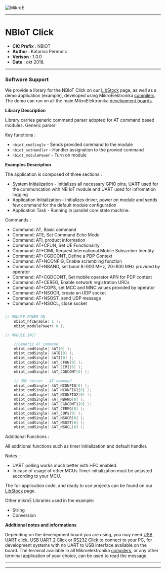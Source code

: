 ![MikroE](http://www.mikroe.com/img/designs/beta/logo_small.png)

---

# NBIoT Click

- **CIC Prefix**  : NBIOT
- **Author**      : Katarina Perendic
- **Verison**     : 1.0.0
- **Date**        : okt 2018.

---

### Software Support

We provide a library for the NBIoT Click on our [LibStock](https://libstock.mikroe.com/projects/view/2593/nb-iot-click) 
page, as well as a demo application (example), developed using MikroElektronika 
[compilers](http://shop.mikroe.com/compilers). The demo can run on all the main 
MikroElektronika [development boards](http://shop.mikroe.com/development-boards).

**Library Description**

Library carries generic command parser adopted for AT command based modules. 
Generic parser 

Key functions :

- ``` nbiot_cmdSingle ``` - Sends provided command to the module
- ``` nbiot_setHandler ``` - Handler assignation to the provied command
- ``` nbiot_modulePower ``` - Turn on module

**Examples Description**

The application is composed of three sections :

- System Initialization - Initializes all necessary GPIO pins, UART used for
the communcation with NB IoT module and UART used for infromation logging
- Application Initialization - Initializes driver, power on module and sends few
command for the default module configuration
- Application Task - Running in parallel core state machine. 

Commands :
- Command: AT, Basic command
- Command: ATE, Set Command Echo Mode
- Command: ATI, product information
- Command: AT+CFUN, Set UE Functionality
- Command: AT+CIMI, Request International Mobile Subscriber Identity
- Command: AT+CGDCONT, Define a PDP Context
- Command: AT+NCONFIG, Enable scrambling function
- Command: AT+NBAND, set band 8=900 MHz, 20=800 MHz provided by operator
- Command: AT+CGDCONT, Set mobile operator APN for PDP context
- Command: AT+CEREG, Enable network registration URCs
- Command: AT+COPS, set MCC and MNC values provided by operator
- Command: AT+NSOCR, create an UDP socket
- Command: AT+NSOST, send UDP message
- Command: AT+NSOCL, close socket

```.c

// MODULE POWER ON
    nbiot_hfcEnable( 1 );
    nbiot_modulePower( 0 );

// MODULE INIT

    //Generic AT command 
    nbiot_cmdSingle( &AT[0] );
    nbiot_cmdSingle( &ATE[0] );
    nbiot_cmdSingle( &ATI[0] );
    nbiot_cmdSingle( &AT_CFUN[0] );
    nbiot_cmdSingle( &AT_CIMI[0] );
    nbiot_cmdSingle( &AT_CGDCONT[0] );
  
    // UDP server - AT command 
    nbiot_cmdSingle( &AT_NCONFIG[0] );
    nbiot_cmdSingle( &AT_NCONFIG1[0] );
    nbiot_cmdSingle( &AT_NCONFIG2[0] );
    nbiot_cmdSingle( &AT_NBAND[0] );
    nbiot_cmdSingle( &AT_CGDCONT1[0] );
    nbiot_cmdSingle( &AT_CEREG[0] );
    nbiot_cmdSingle( &AT_COPS[0] );
    nbiot_cmdSingle( &AT_NSOCR[0] );
    nbiot_cmdSingle( &AT_NSOST[0] );
    nbiot_cmdSingle( &AT_NSOCL[0] );


```

Additional Functions :

All additional functions such as timer initialization and default handler. 

Notes :

- UART polling works much better with HFC enabled.
- In case of usage of other MCUs Timer initialization must be adjusted according to your MCU.

The full application code, and ready to use projects can be found on our 
[LibStock](https://libstock.mikroe.com/projects/view/2593/nb-iot-click) page.

Other mikroE Libraries used in the example:

- String
- Conversion

**Additional notes and informations**

Depending on the development board you are using, you may need 
[USB UART click](http://shop.mikroe.com/usb-uart-click), 
[USB UART 2 Click](http://shop.mikroe.com/usb-uart-2-click) or 
[RS232 Click](http://shop.mikroe.com/rs232-click) to connect to your PC, for 
development systems with no UART to USB interface available on the board. The 
terminal available in all Mikroelektronika 
[compilers](http://shop.mikroe.com/compilers), or any other terminal application 
of your choice, can be used to read the message.

---
---
